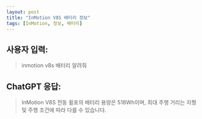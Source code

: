 ```yaml
---
layout: post
title: "InMotion V8S 배터리 정보"
tags: [InMotion, 정보, 배터리]
---
```


## 사용자 입력:
> inmotion v8s 배터리 알려줘

## ChatGPT 응답:
> InMotion V8S 전동 휠포의 배터리 용량은 518Wh이며, 최대 주행 거리는 지형 및 주행 조건에 따라 다를 수 있습니다.

